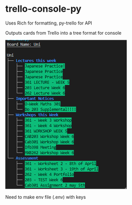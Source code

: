 # trello-console-py
Uses Rich for formatting, py-trello for API

Outputs cards from Trello into a tree format for console

![Output into Console](https://github.com/yohonene/trello-console-py/blob/master/output%20v01.png)

Need to make env file (.env) with keys
